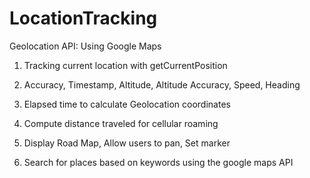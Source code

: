 # LocationTracking

Geolocation API: Using Google Maps

1. Tracking current location with getCurrentPosition

2. Accuracy, Timestamp, Altitude, Altitude Accuracy, Speed, Heading

3. Elapsed time to calculate Geolocation coordinates

4. Compute distance traveled for cellular roaming

5. Display Road Map, Allow users to pan, Set marker

6. Search for places based on keywords using the google maps API